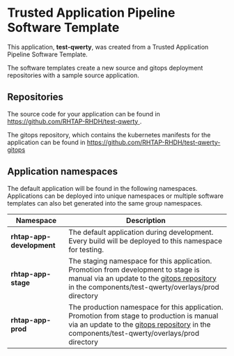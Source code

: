 # Trusted Application Pipeline Software Template

This application, **test-qwerty**, was created from a Trusted Application Pipeline Software Template.

The software templates create a new source and gitops deployment repositories with a sample source application. 

## Repositories

The source code for your application can be found in [https://github.com/RHTAP-RHDH/test-qwerty ](https://github.com/RHTAP-RHDH/test-qwerty ).
 
The gitops repository, which contains the kubernetes manifests for the application can be found in 
[https://github.com/RHTAP-RHDH/test-qwerty-gitops ](https://github.com/RHTAP-RHDH/test-qwerty-gitops ) 

## Application namespaces 

The default application will be found in the following namespaces. Applications can be deployed into unique namespaces or multiple software templates can also bet generated into the same group namespaces.  

|  Namespace   |  Description   |  
| -------- | -------- |   
| **rhtap-app-development** | The default application during development. Every build will be deployed to this namespace for testing. | 
| **rhtap-app-stage** | The staging namespace for this application. Promotion from development to stage is manual via an update to the [gitops repository](https://github.com/RHTAP-RHDH/test-qwerty-gitops ) in the components/test-qwerty/overlays/prod directory |  
| **rhtap-app-prod** | The production namespace for this application. Promotion from stage to production is manual via an update to the [gitops repository](https://github.com/RHTAP-RHDH/test-qwerty-gitops ) in the components/test-qwerty/overlays/prod directory | 